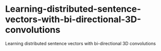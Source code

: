 # Learning-distributed-sentence-vectors-with-bi-directional-3D-convolutions
Learning distributed sentence vectors with bi-directional 3D convolutions
